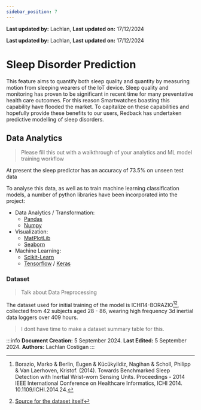 ```yaml
---
sidebar_position: 7
---
```


**Last updated by:** Lachlan, **Last updated on:** 17/12/2024


**Last updated by:** Lachlan, **Last updated on:** 17/12/2024

# Sleep Disorder Prediction

This feature aims to quantify both sleep quality and quantity by measuring motion from sleeping wearers of the IoT device. Sleep quality and monitoring has proven to be significant in recent time for many preventative health care outcomes. For this reason Smartwatches boasting this capability have flooded the market. To capitalize on these capabilities and hopefully provide these benefits to our users, Redback has undertaken predictive modelling of sleep disorders. 

## Data Analytics

> Please fill this out with a walkthrough of your analytics and ML model training workflow

At present the sleep predictor has an accuracy of 73.5% on unseen test data

To analyse this data, as well as to train machine learning classification models, a number of python libraries have been incorporated into the project:

- Data Analytics / Transformation:
    - [Pandas](https://pandas.pydata.org/docs/reference/index.html)
    - [Numpy](https://numpy.org/doc/stable/reference/index.html#reference)
- Visualization:
    - [MatPlotLib](https://matplotlib.org/stable/api/index.html)
    - [Seaborn](https://seaborn.pydata.org/api.html)
- Machine Learning:
    - [Scikit-Learn](https://scikit-learn.org/stable/api/index.html)
    - [Tensorflow](https://www.tensorflow.org/api_docs/python/tf) / [Keras](https://keras.io/api/)




### Dataset
>Talk about Data Preprocessing  

The dataset used for initial training of the model is ICHI14-BORAZIO[^1][^2], collected from 42 subjects aged 28 - 86, wearing high frequency 3d inertial data loggers over 409 hours. 

>I dont have time to make a dataset summary table for this. 

:::info
**Document Creation:** 5 September 2024. **Last Edited:** 5 September 2024. **Authors:** Lachlan Costigan
:::


[^1]:Borazio, Marko & Berlin, Eugen & Kücükyildiz, Nagihan & Scholl, Philipp & Van Laerhoven, Kristof. (2014). Towards Benchmarked Sleep Detection with Inertial Wrist-worn Sensing Units. Proceedings - 2014 IEEE International Conference on Healthcare Informatics, ICHI 2014. 10.1109/ICHI.2014.24.   
[^2]: [Source for the dataset itself](https://www.researchgate.net/publication/305212784_ICHI14-Borazio) 

